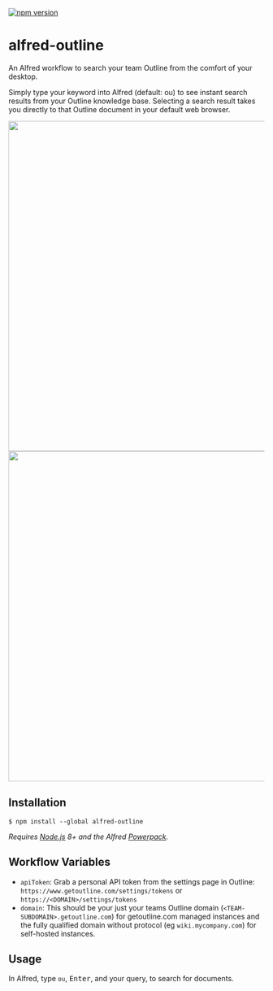 [![npm version](https://badge.fury.io/js/alfred-outline.svg)](https://badge.fury.io/js/alfred-outline)

# alfred-outline

An Alfred workflow to search your team Outline from the comfort of your desktop.

Simply type your keyword into Alfred (default: ou) to see instant search results from your Outline knowledge base. Selecting a search result takes you directly to that Outline document in your default web browser.

<img src="https://user-images.githubusercontent.com/380914/86091002-0020d580-ba60-11ea-9ac4-9a31a05553bd.png" width="650px" />


<img src="https://user-images.githubusercontent.com/380914/86090733-7d981600-ba5f-11ea-8bef-76310defa908.png" width="650px" />


## Installation

```
$ npm install --global alfred-outline
```

*Requires [Node.js](https://nodejs.org) 8+ and the Alfred [Powerpack](https://www.alfredapp.com/powerpack/).*

## Workflow Variables

- `apiToken`: Grab a personal API token from the settings page in Outline: `https://www.getoutline.com/settings/tokens` or `https://<DOMAIN>/settings/tokens`
- `domain`: This should be your just your teams Outline domain (`<TEAM-SUBDOMAIN>.getoutline.com`) for getoutline.com managed instances and the fully qualified domain without protocol (eg `wiki.mycompany.com`) for self-hosted instances.

## Usage

In Alfred, type `ou`, <kbd>Enter</kbd>, and your query, to search for documents.
